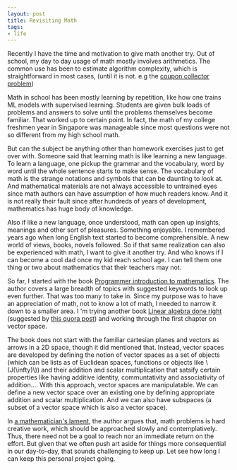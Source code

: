 ```yaml
---
layout: post
title: Revisiting Math
tags:
- life
---
```


Recently I have the time and motivation to give math another try.
Out of school, my day to day usage of math mostly involves arithmetics. 
The common use has been to estimate algorithm complexity, which is straightforward in most cases, (until it is not. e.g the [coupon collector problem](https://en.wikipedia.org/wiki/Coupon_collector%27s_problem))

Math in school has been mostly learning by repetition, like how one trains ML models with supervised learning. 
Students are given bulk loads of problems and answers to solve until the problems themselves become familiar. 
That worked up to certain point. In fact, the math of my college freshmen year in Singapore was manageable since most questions were not so different from my high school math. 

But can the subject be anything other than homework exercises just to get over with. Someone said that learning math is like learning a new language. To learn a language, one pickup the grammar and the vocabulary, word by word until the whole sentence starts to make sense. The vocabulary of math is the strange notations and symbols that can be daunting to look at. And mathematical materials are not always accessible to untrained eyes since math authors can have assumption of how much readers know. And it is not really their fault since after hundreds of years of development, mathematics has huge body of knowledge. 

Also if like a new language, once understood, math can open up insights, meanings and other sort of pleasures. Something enjoyable. I remembered years ago when long English text started to become comprehensible. A new world of views, books, novels followed. So if that same realization can also be experienced with math, I want to give it another try. And who knows if I can become a cool dad once my kid reach school age. I can tell them one thing or two about mathematics that their teachers may not. 

So far, I started with the book [Programmer introduction to mathematics](https://pimbook.org/). The author covers a large breadth of topics with suggested keywords to look up even further. That was too many to take in. Since my purpose was to have an appreciation of math, not to know a lot of math, I needed to narrow it down to a smaller area. I 'm trying another book [Linear algebra done right](https://linear.axler.net/) (suggested by [this quora post](https://qr.ae/pATKuh)) and working through the first chapter on vector space. 

The book does not start with the familiar cartesian planes and vectors as arrows in a 2D space, though it did mentioned that. Instead, vector spaces are developed by defining the notion of vector spaces as a set of objects (which can be lists as of Euclidean spaces, functions or objects like \\(J(\infty)\\)) and their addition and scalar multiplication that satsify certain properties like having additive identity, communtativity and associativity of addition.... With this approach, vector spaces are manipulatable. We can define a new vector space over an existing one by defining appropriate addition and scalar multiplication. And we can also have subspaces (a subset of a vector space which is also a vector space). 

In [a mathematician's lament](https://www.amazon.com/Mathematicians-Lament-School-Fascinating-Imaginative/dp/1934137170), the author argues that, math problems is hard creative work, which should be approached slowly and contemplatively. Thus, there need not be a goal to reach nor an immediate return on the effort. But given that we often push art aside for things more consequential in our day-to-day, that sounds challenging to keep up. Let see how long I can keep this personal project going. 